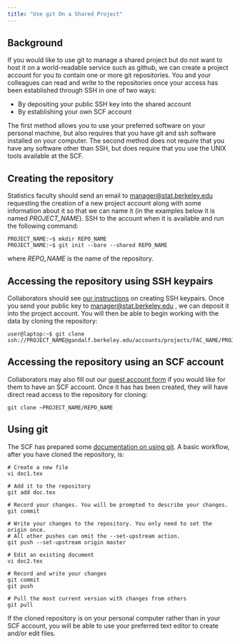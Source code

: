```yaml
---
title: "Use git On a Shared Project"
---
```

## Background

If you would like to use git to manage a shared project but do not want
to host it on a world-readable service such as github, we can create a
project account for you to contain one or more git repositories. You and
your colleagues can read and write to the repositories once your access
has been established through SSH in one of two ways:

- By depositing your public SSH key into the shared account
- By establishing your own SCF account

The first method allows you to use your preferred software on your
personal machine, but also requires that you have git and ssh software
installed on your computer. The second method does not require that you
have any software other than SSH, but does require that you use the UNIX
tools available at the SCF.

## Creating the repository

Statistics faculty should send an email to <manager@stat.berkeley.edu>
requesting the creation of a new project account along with some
information about it so that we can name it (in the examples below it is
named *PROJECT_NAME*). SSH to the account when it is available and run
the following command:

```{code} shell-session
PROJECT_NAME:~$ mkdir REPO_NAME
PROJECT_NAME:~$ git init --bare --shared REPO_NAME
```

where *REPO_NAME* is the name of the repository.

## Accessing the repository using SSH keypairs

Collaborators should see [our instructions](/faqs/ssh-keys)
on creating SSH keypairs</a>. Once you send your public key to
<manager@stat.berkeley.edu> , we can deposit it into the project
account. You will then be able to begin working with the data by cloning
the repository:

```{code} shell-session
user@laptop:~$ git clone ssh://PROJECT_NAME@gandalf.berkeley.edu/accounts/projects/FAC_NAME/PROJECT_NAME/REPO_NAME
```

## Accessing the repository using an SCF account

Collaborators may also fill out our [guest account
form](https://docs.google.com/a/berkeley.edu/forms/d/1O-mHchu1bGXRE_HguMntlmiN0DhPC-mW6zHO4KYcuKo/viewform) if
you would like for them to have an SCF account. Once it has has been
created, they will have direct read access to the repository for
cloning:

```{code} shell-session
git clone ~PROJECT_NAME/REPO_NAME
```

## Using git

The SCF has prepared some [documentation on using git](/faqs/git). A
basic workflow, after you have cloned the repository, is:

```{code} shell-session
# Create a new file
vi doc1.tex

# Add it to the repository
git add doc.tex

# Record your changes. You will be prompted to describe your changes.
git commit

# Write your changes to the repository. You only need to set the origin once.
# All other pushes can omit the --set-upstream action.
git push --set-upstream origin master

# Edit an existing document
vi doc2.tex

# Record and write your changes
git commit
git push

# Pull the most current version with changes from others
git pull
```

If the cloned repository is on your personal computer rather than in
your SCF account, you will be able to use your preferred text editor to
create and/or edit files.
